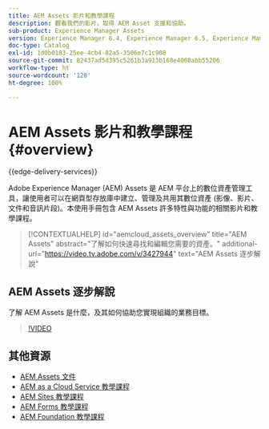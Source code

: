 ```yaml
---
title: AEM Assets 影片和教學課程
description: 觀看我們的影片，取得 AEM Asset 支援和協助。
sub-product: Experience Manager Assets
version: Experience Manager 6.4, Experience Manager 6.5, Experience Manager as a Cloud Service
doc-type: Catalog
exl-id: 1d0b0183-25ee-4cb4-82a5-3506e7c1c908
source-git-commit: 82437ad5d395c5261b3a913b168e4068abb55206
workflow-type: ht
source-wordcount: '128'
ht-degree: 100%

---
```


# AEM Assets 影片和教學課程 {#overview}

{{edge-delivery-services}}

Adobe Experience Manager (AEM) Assets 是 AEM 平台上的數位資產管理工具，讓使用者可以在網頁型存放庫中建立、管理及共用其數位資產 (影像、影片、文件和音訊片段)。本使用手冊包含 AEM Assets 許多特性與功能的相關影片和教學課程。

>[!CONTEXTUALHELP]
>id="aemcloud_assets_overview"
>title="AEM Assets"
>abstract="了解如何快速尋找和編輯您需要的資產。"
>additional-url="https://video.tv.adobe.com/v/3427944" text="AEM Assets 逐步解說"

## AEM Assets 逐步解說

了解 AEM Assets 是什麼，及其如何協助您實現組織的業務目標。

>[!VIDEO](https://video.tv.adobe.com/v/3427944?learn=on)

<div id="recs-overview-body-1"></div>
<div id="recs-overview-body-2"></div>
<div id="recs-overview-body-3"></div>
<div id="recs-overview-body-4"></div>
<div id="recs-overview-body-5"></div>
<div id="recs-overview-body-6"></div>

## 其他資源

* [AEM Assets 文件](https://experienceleague.adobe.com/docs/experience-manager-65/assets/home.html?lang=zh-Hant)
* [AEM as a Cloud Service 教學課程](/help/cloud-service/overview.md)
* [AEM Sites 教學課程](/help/sites/overview.md)
* [AEM Forms 教學課程](/help/forms/overview.md)
* [AEM Foundation 教學課程](/help/foundation/overview.md)
